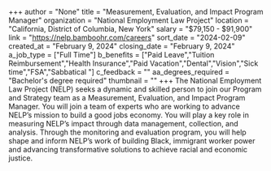 +++
author = "None"
title = "Measurement, Evaluation, and Impact Program Manager"
organization = "National Employment Law Project"
location = "California, District of Columbia, New York"
salary = "$79,150 - $91,900"
link = "https://nelp.bamboohr.com/careers"
sort_date = "2024-02-09"
created_at = "February 9, 2024"
closing_date = "February 9, 2024"
a_job_type = ["Full Time"]
b_benefits = ["Paid Leave","Tuition Reimbursement","Health Insurance","Paid Vacation","Dental","Vision","Sick time","FSA","Sabbatical "]
c_feedback = ""
aa_degrees_required = "Bachelor's degree required"
thumbnail = ""
+++
The National Employment Law Project (NELP) seeks a dynamic and skilled person to join our Program and Strategy team as a Measurement, Evaluation, and Impact Program Manager. You will join a team of experts who are working to advance NELP’s mission to build a good jobs economy. You will play a key role in measuring NELP’s impact through data management, collection, and analysis. Through the monitoring and evaluation program, you will help shape and inform NELP’s work of building Black, immigrant worker power and advancing transformative solutions to achieve racial and economic justice.